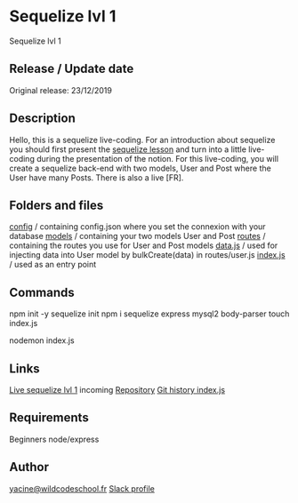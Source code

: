 # Sequelize lvl 1

Sequelize lvl 1 

## Release / Update date

Original release: 23/12/2019

## Description

Hello, this is a sequelize live-coding. For an introduction about sequelize you should first present the [sequelize lesson](https://docs.google.com/presentation/d/1gNfuoZcDwAiln8-sStmQZ99SnR9mqhPobMdYceXlvgg/edit#slide=id.p) and turn into a little live-coding during the presentation of the notion. 
For this live-coding, you will create a sequelize back-end with two models, User and Post where the User have many Posts.
There is also a live [FR].


## Folders and files
[config](./sequelizelvl1/config/config.json) / containing config.json where you set the connexion with your database
[models](./sequelizelvl1/models) / containing your two models User and Post
[routes](./sequelizelvl1/routes) / containing the routes you use for User and Post models
[data.js](./sequelizelvl1/data.js) / used for injecting data into User model by bulkCreate(data) in routes/user.js
[index.js](./sequelizelvl1/index.js) / used as an entry point


## Commands
npm init -y
sequelize init
npm i sequelize express mysql2 body-parser
touch index.js

nodemon index.js


## Links

[Live sequelize lvl 1]() incoming
[Repository]()
[Git history index.js](https://github.githistory.xyz/Chojiu15/SequelizeLvl1/blob/master/index.js)


## Requirements

Beginners node/express


## Author

yacine@wildcodeschool.fr 
[Slack profile](https://app.slack.com/client/T6SG2QGG2/GHKASSHPX/user_profile/UHPHN53TN)